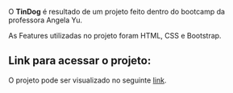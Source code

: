 O <b>TinDog</b> é resultado de um projeto feito dentro do bootcamp da professora Angela Yu. 

As Features utilizadas no projeto foram HTML, CSS e Bootstrap.


## Link para acessar o projeto:
O projeto pode ser visualizado no seguinte [link](https://fantastic-fox-bb232f.netlify.app).

